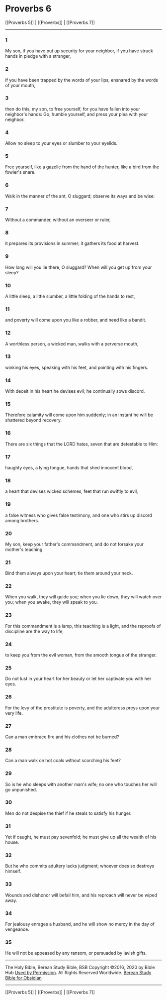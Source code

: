 # Proverbs 6

[[Proverbs 5]] | [[Proverbs]] | [[Proverbs 7]]

---

### 1
My son, if you have put up security for your neighbor, if you have struck hands in pledge with a stranger,

### 2
if you have been trapped by the words of your lips, ensnared by the words of your mouth,

### 3
then do this, my son, to free yourself, for you have fallen into your neighbor's hands: Go, humble yourself, and press your plea with your neighbor.

### 4
Allow no sleep to your eyes or slumber to your eyelids.

### 5
Free yourself, like a gazelle from the hand of the hunter, like a bird from the fowler's snare.

### 6
Walk in the manner of the ant, O sluggard; observe its ways and be wise:

### 7
Without a commander, without an overseer or ruler,

### 8
it prepares its provisions in summer; it gathers its food at harvest.

### 9
How long will you lie there, O sluggard? When will you get up from your sleep?

### 10
A little sleep, a little slumber, a little folding of the hands to rest,

### 11
and poverty will come upon you like a robber, and need like a bandit.

### 12
A worthless person, a wicked man, walks with a perverse mouth,

### 13
winking his eyes, speaking with his feet, and pointing with his fingers.

### 14
With deceit in his heart he devises evil; he continually sows discord.

### 15
Therefore calamity will come upon him suddenly; in an instant he will be shattered beyond recovery.

### 16
There are six things that the LORD hates, seven that are detestable to Him:

### 17
haughty eyes, a lying tongue, hands that shed innocent blood,

### 18
a heart that devises wicked schemes, feet that run swiftly to evil,

### 19
a false witness who gives false testimony, and one who stirs up discord among brothers.

### 20
My son, keep your father's commandment, and do not forsake your mother's teaching.

### 21
Bind them always upon your heart; tie them around your neck.

### 22
When you walk, they will guide you; when you lie down, they will watch over you; when you awake, they will speak to you.

### 23
For this commandment is a lamp, this teaching is a light, and the reproofs of discipline are the way to life,

### 24
to keep you from the evil woman, from the smooth tongue of the stranger.

### 25
Do not lust in your heart for her beauty or let her captivate you with her eyes.

### 26
For the levy of the prostitute is poverty, and the adulteress preys upon your very life.

### 27
Can a man embrace fire and his clothes not be burned?

### 28
Can a man walk on hot coals without scorching his feet?

### 29
So is he who sleeps with another man's wife; no one who touches her will go unpunished.

### 30
Men do not despise the thief if he steals to satisfy his hunger.

### 31
Yet if caught, he must pay sevenfold; he must give up all the wealth of his house.

### 32
But he who commits adultery lacks judgment; whoever does so destroys himself.

### 33
Wounds and dishonor will befall him, and his reproach will never be wiped away.

### 34
For jealousy enrages a husband, and he will show no mercy in the day of vengeance.

### 35
He will not be appeased by any ransom, or persuaded by lavish gifts.

---

The Holy Bible, Berean Study Bible, BSB
Copyright ©2016, 2020 by Bible Hub
[Used by Permission](https://berean.bible/terms.htm). All Rights Reserved Worldwide.
[Berean Study Bible for Obsidian](https://github.com/gapmiss/berean-study-bible-for-obsidian)

---

[[Proverbs 5]] | [[Proverbs]] | [[Proverbs 7]]

